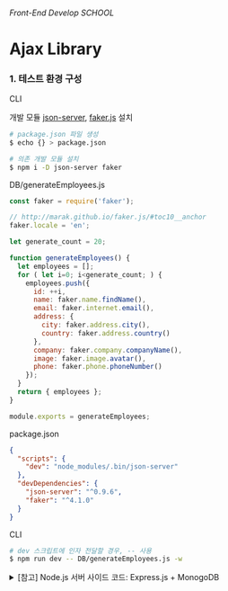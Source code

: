 ###### Front-End Develop SCHOOL

# Ajax Library

### 1. 테스트 환경 구성

CLI

개발 모듈 [json-server](https://github.com/typicode/json-server), [faker.js](https://github.com/marak/Faker.js/) 설치

```sh
# package.json 파일 생성
$ echo {} > package.json

# 의존 개발 모듈 설치
$ npm i -D json-server faker
```

DB/generateEmployees.js

```js
const faker = require('faker');

// http://marak.github.io/faker.js/#toc10__anchor
faker.locale = 'en';

let generate_count = 20;

function generateEmployees() {
  let employees = [];
  for ( let i=0; i<generate_count; ) {
    employees.push({
      id: ++i,
      name: faker.name.findName(),
      email: faker.internet.email(),
      address: {
        city: faker.address.city(),
        country: faker.address.country()
      },
      company: faker.company.companyName(),
      image: faker.image.avatar(),
      phone: faker.phone.phoneNumber()
    });
  }
  return { employees };
}

module.exports = generateEmployees;
```

package.json

```json
{
  "scripts": {
    "dev": "node_modules/.bin/json-server"
  },
  "devDependencies": {
    "json-server": "^0.9.6",
    "faker": "^4.1.0"
  }
}
```

CLI

```sh
# dev 스크립트에 인자 전달할 경우, -- 사용
$ npm run dev -- DB/generateEmployees.js -w
```

<details>
  <summary>[참고] Node.js 서버 사이드 코드: Express.js + MonogoDB</summary>
  ```js
  var express          = require("express"),
      app              = express(),
      mongoose         = require("mongoose"),
      bodyParser       = require("body-parser"),
      expressSanitizer = require("express-sanitizer"),
      methodOverride   = require('method-override');

  mongoose.connect("mongodb://localhost/todo_app");

  app.use(express.static('public'));
  app.use(bodyParser.urlencoded({ extended: true }));
  app.use(expressSanitizer());
  app.use(methodOverride('_method'));

  app.set("view engine", "ejs");

  var todoSchema = new mongoose.Schema({
    text: String,
  });

  var Todo = mongoose.model("Todo", todoSchema);

  app.get("/", function (req, res) {
    res.redirect("/todos");
  });

  app.get("/todos", function (req, res) {
    Todo.find({}, function (err, todos) {
      if (err) {
        console.log(err);
      } else {
        // req.xhr : 비동기 통신 감지
        if ( req.xhr ) {
          // 응답을 JSON 데이터 포멧으로 todos 데이터 전달
          res.json(todos);
        } else {
          res.render("index", { todos: todos });
        }
      }
    })
  });

  app.get("/todos/new", function (req, res) {
    res.render("new");
  });

  app.post("/todos", function (req, res) {
    req.body.todo.text = req.sanitize(req.body.todo.text);
    var formData = req.body.todo;
    Todo.create(formData, function (err, newTodo) {
      if (err) {
        res.render("new");
      } else {
        res.redirect("/todos");
      }
    });
  });

  app.get("/todos/:id/edit", function (req, res) {
    Todo.findById(req.params.id, function (err, todo) {
      if (err) {
        console.log(err);
        res.redirect("/")
      } else {
        res.render("edit", { todo: todo });
      }
    });
  });

  app.put("/todos/:id", function (req, res) {
    Todo.findByIdAndUpdate(req.params.id, req.body.todo, function (err, todo) {
      if (err) {
        console.log(err);
      } else {
        res.redirect('/');
      }
    });
  });

  app.delete("/todos/:id", function (req, res) {
    Todo.findById(req.params.id, function (err, todo) {
      if (err) {
        console.log(err);
      } else {
        todo.remove();
        res.redirect("/todos");
      }
    });
  });

  app.listen(3000, function () {
    console.log('Server running on port 3000');
  });
  ```
</details>

-

### 2. jQuery Library

클라이언트 환경에서 [jQuery](http://jquery.com/), [faker.js](https://github.com/marak/Faker.js/) 호출

```html
<script src="//cdnjs.cloudflare.com/ajax/libs/Faker/3.1.0/faker.js"></script>
<script src="//ajax.googleapis.com/ajax/libs/jquery/3.1.1/jquery.min.js"></script>
```

GET - Server에 데이터 요청하기

```js

// jQuery.get() 사용 (jQuery.ajax() 단축 메서드)
// http://api.jquery.com/jQuery.get/

$.ajax({
  url      : '/employees',
  dataType : 'json',
  data     : {},
  success  : function(data) { console.log(data); }
});

// ⬇︎

// 단축 메서드: $.get()
$.get('/employees', function(response) {
  console.log('모든 데이터:', response);
});

// -----------------------------------------------------------------------------------------

// ?속성=값  ➮  조건에 일치하는 데이터 필터링
$.get('/employees', {company: 'Schmidt - Pfeffer'}, function(data) {
  console.log('?속성=값:', data);
});

// ?속성1=값1&속성2=값2  ➮  조건에 모두 일치하는 데이터 필터링
$.get('/employees', {company: 'Schmidt - Pfeffer', name: 'Franco Schuppe'}, function(data) {
  console.log('?속성1=값1&속성2=값2:', data);
});

// ?q=검색어  ➮  검색 매칭되는 데이터 필터링
$.get('/employees', {q: 'uganda'}, function(data) {
  console.log('?q=검색어:', data);
});
```

POST - Server에 새로운 데이터 추가 요청하기

```js
// jQuery.post() 사용 (jQuery.ajax() 단축 메서드)
// http://api.jquery.com/jQuery.post/

$.ajax({
  type: 'POST',
  url: '/employees',
  dataType: 'json',
  data: {},
  success: function(data) { console.log(data); }
});

// ⬇︎

// 새롭게 추가할 데이터 정의
var new_person = {
  name: faker.name.findName(),
  email: faker.internet.email(),
  address: {
    city: faker.address.city(),
    country: faker.address.country()
  },
  company: faker.company.companyName(),
  image: faker.image.avatar(),
  phone: faker.phone.phoneNumber()
};

// POST 메서드를 사용하여 서버에 새롭게 추가할 데이터 전송
// 전송 후, 콜백 함수로 생성된 데이터 확인
$.post('/employees', new_person, function(data, textStatus, jqXHR) {
  console.log(textStatus);
  console.log(jqXHR.status + ' ' + jqXHR.statusText);
  console.log('%c------------------------------', 'color: #3d9a21');
  console.log('생성된 데이터:', data);
  console.log('%c------------------------------', 'color: #3d9a21');
  console.log(jqXHR.getAllResponseHeaders());
});

// $(".test-form") 폼 데이터를 문자화(serialize)하여 서버에 전송
$.post('/employees', $(".test-form").serialize(), function(data) {
  console.log(data);
});
```

PUT - Server에 데이터 수정 요청하기

```js
// jQuery.ajax()
// http://api.jquery.com/jQuery.ajax/

var modified_employee = {
  "name": "yamoo9",
  "email": "yamoo9@naver.com",
  "address": {
    "city": "Seoul",
    "country": "South Korea"
  },
  "company": "Fast Campus",
  "image": "https://goo.gl/mgOnsH",
  "phone": "010-9814-1461"
};

$.ajax({
  type: 'PUT',
  url: '/employees/1',
  data: modified_employee,
  dataType: 'json',
  success: function(data, textStatus, jqXHR) {
    console.log(textStatus);
    console.log('%c------------------------------', 'color: #3d9a21');
    console.log(jqXHR.status + ' ' + jqXHR.statusText + ' ');
    console.log('%c------------------------------', 'color: #3d9a21');
    console.log(jqXHR.getAllResponseHeaders());
    console.log('%c------------------------------', 'color: #3d9a21');
    console.log(data);
  }
});
```

`$.put()` 유틸리티 함수

```js
if (!$.put) {
  $.put = function(url, data, callback) {
    $.ajax({
      url: url,
      type: 'PUT',
      data: data,
      dataType: 'json',
      success: callback
    });
  };
}
```

`$.put()` 유틸리티 함수 사용 방법

```js
$.put('/employees/1', modified_employee, function(){});
```

DELETE - Server에 데이터 삭제 요청하기 Server에 데이터 삭제 요청하기

```js
$.ajax({
  type: 'DELETE',
  url: '/employees/10',
  dataType: 'json',
  success: function(data, textStatus, jqXHR) {
    console.log(textStatus);
    console.log(jqXHR.status + ' ' + jqXHR.statusText);
  }
});
```

`$.delete()` 유틸리티 함수

```js
// $.delete() 유틸리티 함수 작성
if (!$.delete) {
  $.delete = function(url, callback) {
    $.ajax({
      url: url,
      type: 'DELETE',
      dataType: 'json',
      success: callback
    });
  };
}
```

`$.delete()` 유틸리티 함수 사용 방법

```js
$.delete('/employees/10', function(){});
```

`jquery.ajax.extensions.js` 파일 추가

```js
/*! jquery.ajax.extensions.js © yamoo9.net, 2017 */
(function(global, $){
  'use strict';

  if (!$) {
    console.info('jQuery 라이브러리를 로드해야 Ajax 함수를 확장할 수 있습니다.');
    return;
  }

  // $.put() 유틸리티 함수 작성
  if (!$.put) {
    $.put = function(url, data, callback) {
      $.ajax({
        url: url,
        type: 'PUT',
        data: data,
        dataType: 'json',
        success: callback
      });
    };
  }

  // $.delete() 유틸리티 함수 작성
  if (!$.delete) {
    $.delete = function(url, callback) {
      $.ajax({
        url: url,
        type: 'DELETE',
        dataType: 'json',
        success: callback
      });
    };
  }

})(window, window.jQuery);
```

#### [jQuery.ajaxSetup()](http://api.jquery.com/jQuery.ajaxSetup/)

[jQuery Ajax 요청 시, 사용자 정의 헤더 추가하는 방법](http://stackoverflow.com/questions/7686827/how-can-i-add-a-custom-http-header-to-ajax-request-with-js-or-jquery)

```js
// 사용자 정의 헤더(header) 값 설정
$.ajax({
    url: 'foo/bar',
    headers: { 'x-my-custom-header': 'some value' }
});

// 기본 헤더 설정 방법
$.ajaxSetup({
  headers: { 'x-my-custom-header': 'some value' }
});
```

-

### 3. axios Library

[axios](https://github.com/mzabriskie/axios)는 프로미스([Promise API](https://developer.mozilla.org/ko/docs/Web/JavaScript/Reference/Global_Objects/Promise))를 기반으로 하는 Ajax 라이브러리입니다. (Node.js/Browser 환경에서 활용)

#### IE 브라우저 지원

IE 8+ 환경에서 사용할 수 있습니다.

- IE 9, Windows 7
- IE 10, Windows 8
- IE 11, Windows 8.1

#### 설치

Server Side

```sh
$ npm install axios
```

Client Side

```html
<script src="https://unpkg.com/axios/dist/axios.min.js"></script>
```

#### API

[axios-api](https://github.com/mzabriskie/axios#axios-api)

##### [단축 메서드](https://github.com/mzabriskie/axios#request-method-aliases)

- `axios.request(config)`
- `axios.get(url[, config])`
- `axios.delete(url[, config])`
- `axios.head(url[, config])`
- `axios.post(url[, data[, config]])`
- `axios.put(url[, data[, config]])`
- `axios.patch(url[, data[, config]])`

##### [axios 환경 설정](https://github.com/mzabriskie/axios#config-defaults)

```js
axios.defaults.baseURL                         = 'https://api.example.com';
axios.defaults.headers.common['Authorization'] = AUTH_TOKEN;
// 토큰 입력
// https://api.codecraft.tv/samples/v1/
// https://api.codecraft.tv/samples/v1/:id
axios.defaults.headers.common['Authorization'] = 'Token dab1748ebaceb34ed6796bc3b7dc84741b77af54';
axios.defaults.headers.post['Content-Type']    = 'application/x-www-form-urlencoded';
```

#### 사용 방법

GET - Server에 데이터 요청하기

```js
axios.get('/employees')
     .then(function(response){
        console.log(response);
     })
     .catch(function(error){
        console.log(error);
     });
```

```js
axios.get('/employees')
     // resolve()
     .then(function(response) {
       console.log(response.status + ' ' + response.statusText);
       console.log(response.headers['content-type']);
       console.log('%c------------------------------', 'color: #3d9a21');
       console.log(response.data.length);
       response.data.forEach(function(d) {
         console.log(d.name);
       });
     })
     // reject()
     .catch(function(error) {
       console.error(error.message);
     });
```

```js
// id 매개변수 값으로 데이터 필터링
// '/employees/4' 역시 가능 (json-server에서 허용)
axios.get('http://localhost:3000/employees?id=4')
     .then(function(response) {
       console.log(response.data);
     })
     .catch(function(error) {});

// address.country 매개변수 값으로 데이터 필터링
// params 설정
axios.get('/employees', {
  params: {
    'address.country': 'Botswana'
  }
})
.then(function(response) {
  console.log(response.data);
  console.log('%c------------------------------', 'color: #474cc5');
})
.catch(function(error) {});
```

POST - Server에 새로운 데이터 추가 요청하기

```js
// 새롭게 추가할 데이터 정의
var new_data = {
  name: faker.name.findName(),
  email: faker.internet.email(),
  address: {
    city: faker.address.city(),
    country: faker.address.country()
  },
  company: faker.company.companyName(),
  image: faker.image.avatar(),
  phone: faker.phone.phoneNumber()
};

axios.post('/employees', new_data)
.then(function(response) {
  console.log(response.status + ' ' + response.statusText);
  console.log('POST:', response);
})
.catch(function(error) {});
```

PUT - Server에 데이터 수정 요청하기

```js
// 데이터 수정
var modified_data = {
  name: faker.name.findName(),
  email: faker.internet.email(),
  address: {
    city: faker.address.city(),
    country: faker.address.country()
  },
  company: faker.company.companyName(),
  image: faker.image.avatar(),
  phone: faker.phone.phoneNumber()
};

axios.put('/employees/22', modified_data)
.then(function(response) {
  console.log(response.status + ' ' + response.statusText);
  console.log(response);
  console.log('%c------------------------------', 'color: #fc4a54');
});
```

DELETE - Server에 데이터 삭제 요청하기

```js
axios.delete('/employees/22')
     .then(function(response) {
       console.log(response.status + ' ' + response.statusText);
       console.log(response.data);
       console.log(response.headers);
       console.log(response.config);
     });
```

